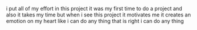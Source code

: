 i put all of my effort in this project it was my first time to do a project and also it takes my time but when i see this project it motivates me it creates an emotion on my heart like i can do any thing that is right i can do any thing 
